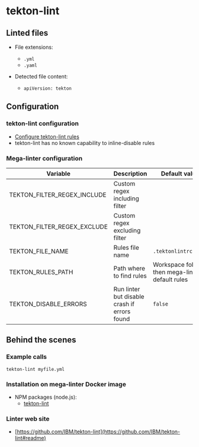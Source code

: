 <!-- markdownlint-disable MD033 MD041 -->
<!-- Generated by .automation/build.py, please do not update manually -->
# tekton-lint

## Linted files

- File extensions:
  - `.yml`
  - `.yaml`

- Detected file content:
  - `apiVersion: tekton`

## Configuration

### tekton-lint configuration

- [Configure tekton-lint rules](https://github.com/IBM/tekton-lint#configuring-tekton-lint)
- tekton-lint has no known capability to inline-disable rules

### Mega-linter configuration

| Variable | Description | Default value |
| ----------------- | -------------- | -------------- |
| TEKTON_FILTER_REGEX_INCLUDE | Custom regex including filter |  |
| TEKTON_FILTER_REGEX_EXCLUDE | Custom regex excluding filter |  |
| TEKTON_FILE_NAME | Rules file name | `.tektonlintrc.yaml` |
| TEKTON_RULES_PATH | Path where to find rules | Workspace folder, then mega-linter default rules |
| TEKTON_DISABLE_ERRORS | Run linter but disable crash if errors found | `false` |

## Behind the scenes

### Example calls

```shell
tekton-lint myfile.yml
```


### Installation on mega-linter Docker image

- NPM packages (node.js):
  - [tekton-lint](https://www.npmjs.com/package/tekton-lint)

### Linter web site
- [https://github.com/IBM/tekton-lint](https://github.com/IBM/tekton-lint#readme)

